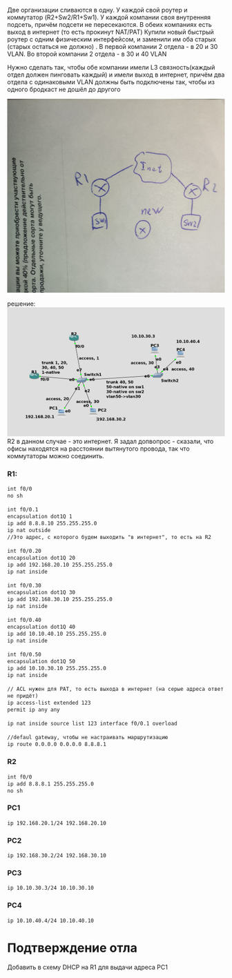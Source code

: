 Две организации сливаются в одну. У каждой свой роутер и коммутатор (R2+Sw2/R1+Sw1). У каждой компании своя внутренняя подсеть, причём подсети не пересекаются. 
В обеих компаниях есть выход в интернет (то есть прокинут NAT/PAT)
Купили новый быстрый роутер с одним физическим интерфейсом, и заменили им оба старых (старых остаться не должно) .  В первой компании  2 отдела - в 20 и 30 VLAN. Во второй компании  2 отдела - в 30 и 40 VLAN

Нужно сделать так, чтобы обе компании имели L3 связность(каждый отдел должен пинговать каждый) и имели выход в интернет, причём два отдела с одинаковыми VLAN должны быть подключены так, чтобы из одного бродкаст не дошёл до другого

![pic](zadacha_na_8.jpg)

решение:
![pic](solv_na_8.png)
R2 в данном случае - это интернет. Я задал допвопрос - сказали, что офисы находятся на расстоянии вытянутого провода, так что коммутаторы можно соединить.
### R1:
```
int f0/0
no sh

int f0/0.1
encapsulation dot1Q 1
ip add 8.8.8.10 255.255.255.0
ip nat outside
//Это адрес, с которого будем выходить "в интернет", то есть на R2

int f0/0.20
encapsulation dot1Q 20
ip add 192.168.20.10 255.255.255.0
ip nat inside

int f0/0.30
encapsulation dot1Q 30
ip add 192.168.30.10 255.255.255.0
ip nat inside

int f0/0.40
encapsulation dot1Q 40
ip add 10.10.40.10 255.255.255.0
ip nat inside

int f0/0.50
encapsulation dot1Q 50
ip add 10.10.30.10 255.255.255.0
ip nat inside

// ACL нужен для PAT, то есть выхода в интернет (на серые адреса ответ не придёт)
ip access-list extended 123
permit ip any any

ip nat inside source list 123 interface f0/0.1 overload

//defaul gateway, чтобы не настраивать маршрутизацию
ip route 0.0.0.0 0.0.0.0 8.8.8.1
```

### R2
```
int f0/0
ip add 8.8.8.1 255.255.255.0
no sh
```


### PC1
```
ip 192.168.20.1/24 192.168.20.10
```
### PC2
```
ip 192.168.30.2/24 192.168.30.10
```
### PC3
```
ip 10.10.30.3/24 10.10.30.10
```
### PC4
```
ip 10.10.40.4/24 10.10.40.10
```

# Подтверждение отла
Добавить в схему DHCP на R1 для выдачи адреса PC1